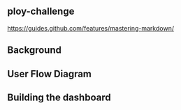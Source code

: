 ## ploy-challenge
https://guides.github.com/features/mastering-markdown/

## Background

## User Flow Diagram

## Building the dashboard
